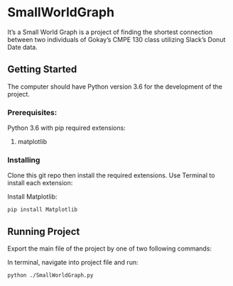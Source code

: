 # SmallWorldGraph
It’s a Small World Graph is a project of finding the shortest connection between two individuals of Gokay’s CMPE 130 class utilizing Slack’s Donut Date data.

## Getting Started

The computer should have Python version 3.6 for the development of the project.

### Prerequisites:

Python 3.6 with pip required extensions:

1. matplotlib

### Installing

Clone this git repo then install the required extensions. 
Use Terminal to install each extension:

Install Matplotlib:
```
pip install Matplotlib
```

## Running Project

Export the main file of the project by one of two following commands:

In terminal, navigate into project file and run:

```
python ./SmallWorldGraph.py
```
